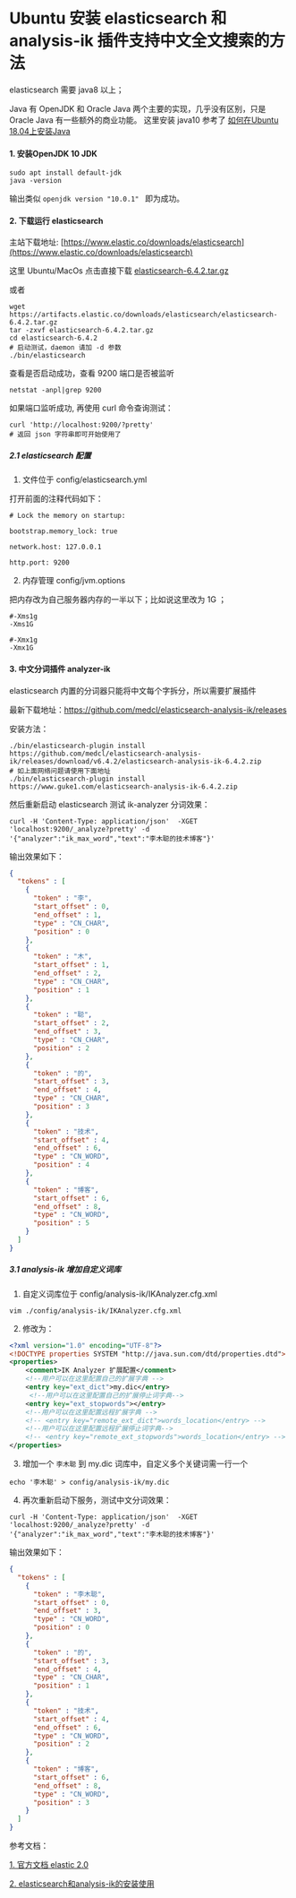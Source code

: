 # Ubuntu 安装 elasticsearch 和 analysis-ik 插件支持中文全文搜索的方法
elasticsearch 需要 java8 以上；

Java 有 OpenJDK 和 Oracle Java 两个主要的实现，几乎没有区别，只是 Oracle Java 有一些额外的商业功能。
这里安装 java10 参考了 [如何在Ubuntu 18.04上安装Java](https://www.linuxidc.com/Linux/2018-05/152248.htm)

#### 1. 安装OpenJDK 10 JDK
```
sudo apt install default-jdk
java -version
```
输出类似 `openjdk version "10.0.1" ` 即为成功。


#### 2. 下载运行 elasticsearch 
主站下载地址: [https://www.elastic.co/downloads/elasticsearch](https://www.elastic.co/downloads/elasticsearch)

这里 Ubuntu/MacOs 点击直接下载 [elasticsearch-6.4.2.tar.gz](https://artifacts.elastic.co/downloads/elasticsearch/elasticsearch-6.4.2.tar.gz)

或者
```
wget https://artifacts.elastic.co/downloads/elasticsearch/elasticsearch-6.4.2.tar.gz
tar -zxvf elasticsearch-6.4.2.tar.gz
cd elasticsearch-6.4.2
# 启动测试，daemon 请加 -d 参数
./bin/elasticsearch 
```
查看是否启动成功，查看 9200 端口是否被监听
```
netstat -anpl|grep 9200
```
如果端口监听成功, 再使用 curl 命令查询测试：
```
curl 'http://localhost:9200/?pretty'
# 返回 json 字符串即可开始使用了
```
##### 2.1 elasticsearch 配置
1. 文件位于 config/elasticsearch.yml

打开前面的注释代码如下：
```
# Lock the memory on startup:

bootstrap.memory_lock: true

network.host: 127.0.0.1

http.port: 9200
```
2. 内存管理 config/jvm.options

把内存改为自己服务器内存的一半以下；比如说这里改为 1G ；
```
#-Xms1g
-Xms1G

#-Xmx1g
-Xmx1G
```

#### 3. 中文分词插件 analyzer-ik
elasticsearch 内置的分词器只能将中文每个字拆分，所以需要扩展插件

最新下载地址：https://github.com/medcl/elasticsearch-analysis-ik/releases

安装方法：
```
./bin/elasticsearch-plugin install https://github.com/medcl/elasticsearch-analysis-ik/releases/download/v6.4.2/elasticsearch-analysis-ik-6.4.2.zip
# 如上面网络问题请使用下面地址
./bin/elasticsearch-plugin install https://www.guke1.com/elasticsearch-analysis-ik-6.4.2.zip
```
然后重新启动 elasticsearch 测试 ik-analyzer 分词效果：
```
curl -H 'Content-Type: application/json'  -XGET 'localhost:9200/_analyze?pretty' -d '{"analyzer":"ik_max_word","text":"李木聪的技术博客"}'
```
输出效果如下：
```json
{
  "tokens" : [
    {
      "token" : "李",
      "start_offset" : 0,
      "end_offset" : 1,
      "type" : "CN_CHAR",
      "position" : 0
    },
    {
      "token" : "木",
      "start_offset" : 1,
      "end_offset" : 2,
      "type" : "CN_CHAR",
      "position" : 1
    },
    {
      "token" : "聪",
      "start_offset" : 2,
      "end_offset" : 3,
      "type" : "CN_CHAR",
      "position" : 2
    },
    {
      "token" : "的",
      "start_offset" : 3,
      "end_offset" : 4,
      "type" : "CN_CHAR",
      "position" : 3
    },
    {
      "token" : "技术",
      "start_offset" : 4,
      "end_offset" : 6,
      "type" : "CN_WORD",
      "position" : 4
    },
    {
      "token" : "博客",
      "start_offset" : 6,
      "end_offset" : 8,
      "type" : "CN_WORD",
      "position" : 5
    }
  ]
}

```
##### 3.1 analysis-ik 增加自定义词库
1. 自定义词库位于 config/analysis-ik/IKAnalyzer.cfg.xml
```
vim ./config/analysis-ik/IKAnalyzer.cfg.xml
```
2. 修改为：
```xml
<?xml version="1.0" encoding="UTF-8"?>
<!DOCTYPE properties SYSTEM "http://java.sun.com/dtd/properties.dtd">
<properties>
	<comment>IK Analyzer 扩展配置</comment>
	<!--用户可以在这里配置自己的扩展字典 -->
	<entry key="ext_dict">my.dic</entry>
	 <!--用户可以在这里配置自己的扩展停止词字典-->
	<entry key="ext_stopwords"></entry>
	<!--用户可以在这里配置远程扩展字典 -->
	<!-- <entry key="remote_ext_dict">words_location</entry> -->
	<!--用户可以在这里配置远程扩展停止词字典-->
	<!-- <entry key="remote_ext_stopwords">words_location</entry> -->
</properties>
```
3. 增加一个 `李木聪` 到 my.dic 词库中，自定义多个关键词需一行一个
```
echo '李木聪' > config/analysis-ik/my.dic 
```
4. 再次重新启动下服务，测试中文分词效果：
```
curl -H 'Content-Type: application/json'  -XGET 'localhost:9200/_analyze?pretty' -d '{"analyzer":"ik_max_word","text":"李木聪的技术博客"}'
```
输出效果如下：
```json
{
  "tokens" : [
    {
      "token" : "李木聪",
      "start_offset" : 0,
      "end_offset" : 3,
      "type" : "CN_WORD",
      "position" : 0
    },
    {
      "token" : "的",
      "start_offset" : 3,
      "end_offset" : 4,
      "type" : "CN_CHAR",
      "position" : 1
    },
    {
      "token" : "技术",
      "start_offset" : 4,
      "end_offset" : 6,
      "type" : "CN_WORD",
      "position" : 2
    },
    {
      "token" : "博客",
      "start_offset" : 6,
      "end_offset" : 8,
      "type" : "CN_WORD",
      "position" : 3
    }
  ]
}
```

参考文档： 

[1. 官方文档 elastic 2.0](https://www.elastic.co/guide/cn/elasticsearch/php/current/_quickstart.html)

[2. elasticsearch和analysis-ik的安装使用](https://baijunyao.com/article/155)
